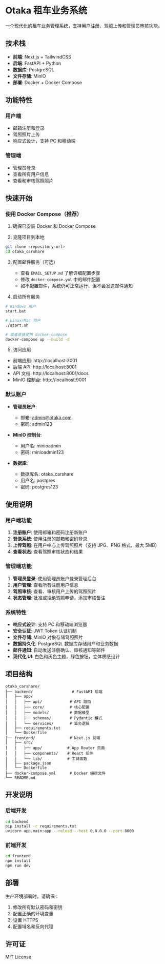 # Otaka 租车业务系统

一个现代化的租车业务管理系统，支持用户注册、驾照上传和管理员审核功能。

## 技术栈

- **前端**: Next.js + TailwindCSS
- **后端**: FastAPI + Python
- **数据库**: PostgreSQL
- **文件存储**: MinIO
- **部署**: Docker + Docker Compose

## 功能特性

### 用户端
- 邮箱注册和登录
- 驾照照片上传
- 响应式设计，支持 PC 和移动端

### 管理端
- 管理员登录
- 查看所有用户信息
- 查看和审核驾照照片

## 快速开始

### 使用 Docker Compose（推荐）

1. 确保已安装 Docker 和 Docker Compose

2. 克隆项目到本地
```bash
git clone <repository-url>
cd otaka_carshare
```

3. 配置邮件服务（可选）
   - 查看 `EMAIL_SETUP.md` 了解详细配置步骤
   - 修改 `docker-compose.yml` 中的邮件配置
   - 如不配置邮件，系统仍可正常运行，但不会发送邮件通知

4. 启动所有服务
```bash
# Windows 用户
start.bat

# Linux/Mac 用户
./start.sh

# 或者直接使用 docker-compose
docker-compose up --build -d
```

5. 访问应用
- 前端应用: http://localhost:3001
- 后端 API: http://localhost:8001
- API 文档: http://localhost:8001/docs
- MinIO 控制台: http://localhost:9001

### 默认账户

- **管理员账户**: 
  - 邮箱: admin@otaka.com
  - 密码: admin123

- **MinIO 控制台**: 
  - 用户名: minioadmin
  - 密码: minioadmin123

- **数据库**:
  - 数据库名: otaka_carshare
  - 用户名: postgres
  - 密码: postgres123

## 使用说明

### 用户端功能
1. **注册账户**: 使用邮箱和密码注册新账户
2. **登录系统**: 使用注册的邮箱和密码登录
3. **上传驾照**: 在用户中心上传驾照照片（支持 JPG、PNG 格式，最大 5MB）
4. **查看状态**: 查看驾照审核状态和结果

### 管理端功能
1. **管理员登录**: 使用管理员账户登录管理后台
2. **用户管理**: 查看所有注册用户信息
3. **驾照审核**: 查看、审核用户上传的驾照照片
4. **状态管理**: 批准或拒绝驾照申请，添加审核备注

### 系统特性
- **响应式设计**: 支持 PC 和移动端浏览器
- **安全认证**: JWT Token 认证机制
- **文件存储**: MinIO 对象存储驾照照片
- **数据持久化**: PostgreSQL 数据库存储用户和业务数据
- **邮件通知**: 自动发送注册确认、审核通知等邮件
- **现代化 UI**: 白色和灰色主题，绿色按钮，立体质感设计

## 项目结构

```
otaka_carshare/
├── backend/                 # FastAPI 后端
│   ├── app/
│   │   ├── api/            # API 路由
│   │   ├── core/           # 核心配置
│   │   ├── models/         # 数据模型
│   │   ├── schemas/        # Pydantic 模式
│   │   └── services/       # 业务逻辑
│   ├── requirements.txt
│   └── Dockerfile
├── frontend/               # Next.js 前端
│   ├── src/
│   │   ├── app/           # App Router 页面
│   │   ├── components/    # React 组件
│   │   └── lib/           # 工具函数
│   ├── package.json
│   └── Dockerfile
├── docker-compose.yml      # Docker 编排文件
└── README.md
```

## 开发说明

### 后端开发
```bash
cd backend
pip install -r requirements.txt
uvicorn app.main:app --reload --host 0.0.0.0 --port 8000
```

### 前端开发
```bash
cd frontend
npm install
npm run dev
```

## 部署

生产环境部署时，请确保：
1. 修改所有默认密码和密钥
2. 配置正确的环境变量
3. 设置 HTTPS
4. 配置域名和反向代理

## 许可证

MIT License
